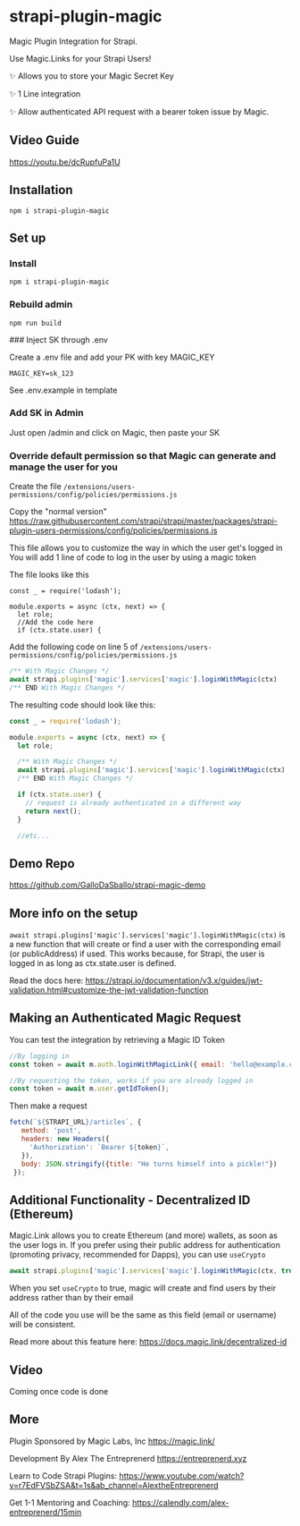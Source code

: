 # strapi-plugin-magic

Magic Plugin Integration for Strapi.

Use Magic.Links for your Strapi Users!

✨ Allows you to store your Magic Secret Key

✨ 1 Line integration 

✨ Allow authenticated API request with a bearer token issue by Magic.

## Video Guide
https://youtu.be/dcRupfuPa1U

## Installation
``` 
npm i strapi-plugin-magic
```

## Set up

### Install
``` 
npm i strapi-plugin-magic
```

### Rebuild admin
```
npm run build
```

### Inject SK through .env

Create a .env file and add your PK with key MAGIC_KEY

```
MAGIC_KEY=sk_123
```


See .env.example in template

### Add SK in Admin
Just open /admin and click on Magic, then paste your SK

### Override default permission so that Magic can generate and manage the user for you
Create the file 
`/extensions/users-permissions/config/policies/permissions.js`

Copy the "normal version"
https://raw.githubusercontent.com/strapi/strapi/master/packages/strapi-plugin-users-permissions/config/policies/permissions.js

This file allows you to customize the way in which the user get's logged in
You will add 1 line of code to log in the user by using a magic token 

The file looks like this
```
const _ = require('lodash');

module.exports = async (ctx, next) => {
  let role;
  //Add the code here
  if (ctx.state.user) {
```

Add the following code on line 5 of `/extensions/users-permissions/config/policies/permissions.js`
```javascript
/** With Magic Changes */
await strapi.plugins['magic'].services['magic'].loginWithMagic(ctx)
/** END With Magic Changes */
```

The resulting code should look like this:
```javascript
const _ = require('lodash');

module.exports = async (ctx, next) => {
  let role;

  /** With Magic Changes */
  await strapi.plugins['magic'].services['magic'].loginWithMagic(ctx)
  /** END With Magic Changes */

  if (ctx.state.user) {
    // request is already authenticated in a different way
    return next();
  }

  //etc...
```

## Demo Repo
https://github.com/GalloDaSballo/strapi-magic-demo

## More info on the setup
`await strapi.plugins['magic'].services['magic'].loginWithMagic(ctx)` is a new function that will create or find a user with the corresponding email (or publicAddress) if used.
This works because, for Strapi, the user is logged in as long as ctx.state.user is defined.

Read the docs here:
https://strapi.io/documentation/v3.x/guides/jwt-validation.html#customize-the-jwt-validation-function

## Making an Authenticated Magic Request
You can test the integration by retrieving a Magic ID Token
```javascript
//By logging in
const token = await m.auth.loginWithMagicLink({ email: 'hello@example.com' });

//By requesting the token, works if you are already logged in
const token = await m.user.getIdToken();
```

Then make a request
```javascript
fetch(`${STRAPI_URL}/articles`, { 
   method: 'post', 
   headers: new Headers({
     'Authorization': `Bearer ${token}`, 
   }), 
   body: JSON.stringify({title: "He turns himself into a pickle!"})
 });
```

## Additional Functionality - Decentralized ID (Ethereum)
Magic.Link allows you to create Ethereum (and more) wallets, as soon as the user logs in.
If you prefer using their public address for authentication (promoting privacy, recommended for Dapps), you can use `useCrypto`
```javascript
await strapi.plugins['magic'].services['magic'].loginWithMagic(ctx, true) //Second parameter, called, useCrypto
```

When you set `useCrypto` to true, magic will create and find users by their address rather than by their email

All of the code you use will be the same as this field (email or username) will be consistent.

Read more about this feature here:
https://docs.magic.link/decentralized-id

## Video
Coming once code is done

## More
Plugin Sponsored by Magic Labs, Inc
https://magic.link/

Development By Alex The Entreprenerd
https://entreprenerd.xyz

Learn to Code Strapi Plugins:
https://www.youtube.com/watch?v=r7EdFVSbZSA&t=1s&ab_channel=AlextheEntreprenerd

Get 1-1 Mentoring and Coaching:
https://calendly.com/alex-entreprenerd/15min
